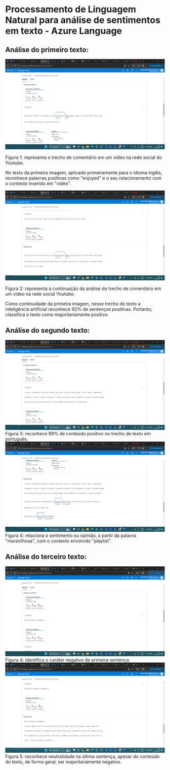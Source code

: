 # Processamento de Linguagem Natural para análise de sentimentos em texto - Azure Language


## Análise do primeiro texto:
<img src="print_resultados/relato_youtuber1.png"/>

Figura 1: representa o trecho de comentário em um vídeo na rede social do Youtube.

No texto da primeira imagem, aplicado primeiramente para o idioma inglês, reconhece palavras positivas como "enjoyed" e
o seu relacionamento com o contexto inserido em "video".

<img src="print_resultados/relato_youtuber2.png"/>

Figura 2: representa a continuação da análise do trecho de comentário em um vídeo na rede social Youtube.


Como continuidade da primeira imagem, nesse trecho do texto a inteligência artificial reconhece 92% de sentenças positivas.
Portanto, classifica o texto como majoritariamente positivo.


## Análise do segundo texto:

<img src="print_resultados/comentario_playlist.png"/>
Figura 3: reconhece 99% de conteúdo positivo no trecho de texto em português.

<img src="print_resultados/comentario_playlist1.png"/>
Figura 4: relaciona o sentimento ou opinião, a partir da palavra "maravilhosa", com o contexto envolvido "playlist".

## Análise do terceiro texto:

<img src="print_resultados/reclameAqui_comentario0.png"/>
Figura 4: identifica o caráter negativo da primeira sentença.

<img src="print_resultados/reclameAqui_comentario.png"/>
Figura 5: reconhece neutralidade na última sentença, apesar do conteúdo do texto, de forma geral, ser majoritariamente negativo.



